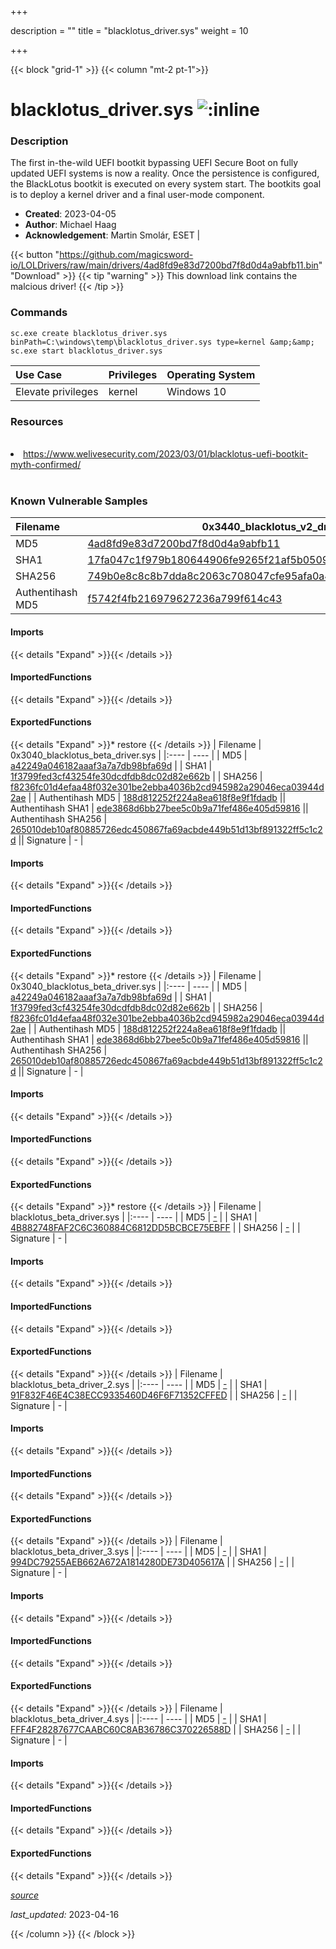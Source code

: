 +++

description = ""
title = "blacklotus_driver.sys"
weight = 10

+++


{{< block "grid-1" >}}
{{< column "mt-2 pt-1">}}


# blacklotus_driver.sys ![:inline](/images/twitter_verified.png) 


### Description

The first in-the-wild UEFI bootkit bypassing UEFI Secure Boot on fully updated UEFI systems is now a reality. Once the persistence is configured, the BlackLotus bootkit is executed on every system start. The bootkits goal is to deploy a kernel driver and a final user-mode component.

- **Created**: 2023-04-05
- **Author**: Michael Haag
- **Acknowledgement**: Martin Smolár, ESET | [](https://twitter.com/)

{{< button "https://github.com/magicsword-io/LOLDrivers/raw/main/drivers/4ad8fd9e83d7200bd7f8d0d4a9abfb11.bin" "Download" >}}
{{< tip "warning" >}}
This download link contains the malcious driver!
{{< /tip >}}

### Commands

```
sc.exe create blacklotus_driver.sys binPath=C:\windows\temp\blacklotus_driver.sys type=kernel &amp;&amp; sc.exe start blacklotus_driver.sys
```

| Use Case | Privileges | Operating System | 
|:---- | ---- | ---- |
| Elevate privileges | kernel | Windows 10 |

### Resources
<br>
<li><a href="https://www.welivesecurity.com/2023/03/01/blacklotus-uefi-bootkit-myth-confirmed/">https://www.welivesecurity.com/2023/03/01/blacklotus-uefi-bootkit-myth-confirmed/</a></li>
<br>

### Known Vulnerable Samples

| Filename | 0x3440_blacklotus_v2_driver.sys |
|:---- | ---- | 
| MD5 | <a href="https://www.virustotal.com/gui/file/4ad8fd9e83d7200bd7f8d0d4a9abfb11">4ad8fd9e83d7200bd7f8d0d4a9abfb11</a> |
| SHA1 | <a href="https://www.virustotal.com/gui/file/17fa047c1f979b180644906fe9265f21af5b0509">17fa047c1f979b180644906fe9265f21af5b0509</a> |
| SHA256 | <a href="https://www.virustotal.com/gui/file/749b0e8c8c8b7dda8c2063c708047cfe95afa0a4d86886b31a12f3018396e67c">749b0e8c8c8b7dda8c2063c708047cfe95afa0a4d86886b31a12f3018396e67c</a> |
| Authentihash MD5 | <a href="https://www.virustotal.com/gui/search/authentihash%253Af5742f4fb216979627236a799f614c43">f5742f4fb216979627236a799f614c43</a> || Authentihash SHA1 | <a href="https://www.virustotal.com/gui/search/authentihash%253A5aba7fa2330d68a679c18cfa2c652ac8b3b4770d">5aba7fa2330d68a679c18cfa2c652ac8b3b4770d</a> || Authentihash SHA256 | <a href="https://www.virustotal.com/gui/search/authentihash%253A83ac9bf01c2d2ab0f66782fade462864f42b86e53dc455e1441c2a16d0ec2847">83ac9bf01c2d2ab0f66782fade462864f42b86e53dc455e1441c2a16d0ec2847</a> || Signature | -   |
#### Imports
{{< details "Expand" >}}{{< /details >}}
#### ImportedFunctions
{{< details "Expand" >}}{{< /details >}}
#### ExportedFunctions
{{< details "Expand" >}}* restore
{{< /details >}}
| Filename | 0x3040_blacklotus_beta_driver.sys |
|:---- | ---- | 
| MD5 | <a href="https://www.virustotal.com/gui/file/a42249a046182aaaf3a7a7db98bfa69d">a42249a046182aaaf3a7a7db98bfa69d</a> |
| SHA1 | <a href="https://www.virustotal.com/gui/file/1f3799fed3cf43254fe30dcdfdb8dc02d82e662b">1f3799fed3cf43254fe30dcdfdb8dc02d82e662b</a> |
| SHA256 | <a href="https://www.virustotal.com/gui/file/f8236fc01d4efaa48f032e301be2ebba4036b2cd945982a29046eca03944d2ae">f8236fc01d4efaa48f032e301be2ebba4036b2cd945982a29046eca03944d2ae</a> |
| Authentihash MD5 | <a href="https://www.virustotal.com/gui/search/authentihash%253A188d812252f224a8ea618f8e9f1fdadb">188d812252f224a8ea618f8e9f1fdadb</a> || Authentihash SHA1 | <a href="https://www.virustotal.com/gui/search/authentihash%253Aede3868d6bb27bee5c0b9a71fef486e405d59816">ede3868d6bb27bee5c0b9a71fef486e405d59816</a> || Authentihash SHA256 | <a href="https://www.virustotal.com/gui/search/authentihash%253A265010deb10af80885726edc450867fa69acbde449b51d13bf891322ff5c1c2d">265010deb10af80885726edc450867fa69acbde449b51d13bf891322ff5c1c2d</a> || Signature | -   |
#### Imports
{{< details "Expand" >}}{{< /details >}}
#### ImportedFunctions
{{< details "Expand" >}}{{< /details >}}
#### ExportedFunctions
{{< details "Expand" >}}* restore
{{< /details >}}
| Filename | 0x3040_blacklotus_beta_driver.sys |
|:---- | ---- | 
| MD5 | <a href="https://www.virustotal.com/gui/file/a42249a046182aaaf3a7a7db98bfa69d">a42249a046182aaaf3a7a7db98bfa69d</a> |
| SHA1 | <a href="https://www.virustotal.com/gui/file/1f3799fed3cf43254fe30dcdfdb8dc02d82e662b">1f3799fed3cf43254fe30dcdfdb8dc02d82e662b</a> |
| SHA256 | <a href="https://www.virustotal.com/gui/file/f8236fc01d4efaa48f032e301be2ebba4036b2cd945982a29046eca03944d2ae">f8236fc01d4efaa48f032e301be2ebba4036b2cd945982a29046eca03944d2ae</a> |
| Authentihash MD5 | <a href="https://www.virustotal.com/gui/search/authentihash%253A188d812252f224a8ea618f8e9f1fdadb">188d812252f224a8ea618f8e9f1fdadb</a> || Authentihash SHA1 | <a href="https://www.virustotal.com/gui/search/authentihash%253Aede3868d6bb27bee5c0b9a71fef486e405d59816">ede3868d6bb27bee5c0b9a71fef486e405d59816</a> || Authentihash SHA256 | <a href="https://www.virustotal.com/gui/search/authentihash%253A265010deb10af80885726edc450867fa69acbde449b51d13bf891322ff5c1c2d">265010deb10af80885726edc450867fa69acbde449b51d13bf891322ff5c1c2d</a> || Signature | -   |
#### Imports
{{< details "Expand" >}}{{< /details >}}
#### ImportedFunctions
{{< details "Expand" >}}{{< /details >}}
#### ExportedFunctions
{{< details "Expand" >}}* restore
{{< /details >}}
| Filename | blacklotus_beta_driver.sys |
|:---- | ---- | 
| MD5 | <a href="https://www.virustotal.com/gui/file/-">-</a> |
| SHA1 | <a href="https://www.virustotal.com/gui/file/4B882748FAF2C6C360884C6812DD5BCBCE75EBFF">4B882748FAF2C6C360884C6812DD5BCBCE75EBFF</a> |
| SHA256 | <a href="https://www.virustotal.com/gui/file/-">-</a> |
| Signature | -   |
#### Imports
{{< details "Expand" >}}{{< /details >}}
#### ImportedFunctions
{{< details "Expand" >}}{{< /details >}}
#### ExportedFunctions
{{< details "Expand" >}}{{< /details >}}
| Filename | blacklotus_beta_driver_2.sys |
|:---- | ---- | 
| MD5 | <a href="https://www.virustotal.com/gui/file/-">-</a> |
| SHA1 | <a href="https://www.virustotal.com/gui/file/91F832F46E4C38ECC9335460D46F6F71352CFFED">91F832F46E4C38ECC9335460D46F6F71352CFFED</a> |
| SHA256 | <a href="https://www.virustotal.com/gui/file/-">-</a> |
| Signature | -   |
#### Imports
{{< details "Expand" >}}{{< /details >}}
#### ImportedFunctions
{{< details "Expand" >}}{{< /details >}}
#### ExportedFunctions
{{< details "Expand" >}}{{< /details >}}
| Filename | blacklotus_beta_driver_3.sys |
|:---- | ---- | 
| MD5 | <a href="https://www.virustotal.com/gui/file/-">-</a> |
| SHA1 | <a href="https://www.virustotal.com/gui/file/994DC79255AEB662A672A1814280DE73D405617A">994DC79255AEB662A672A1814280DE73D405617A</a> |
| SHA256 | <a href="https://www.virustotal.com/gui/file/-">-</a> |
| Signature | -   |
#### Imports
{{< details "Expand" >}}{{< /details >}}
#### ImportedFunctions
{{< details "Expand" >}}{{< /details >}}
#### ExportedFunctions
{{< details "Expand" >}}{{< /details >}}
| Filename | blacklotus_beta_driver_4.sys |
|:---- | ---- | 
| MD5 | <a href="https://www.virustotal.com/gui/file/-">-</a> |
| SHA1 | <a href="https://www.virustotal.com/gui/file/FFF4F28287677CAABC60C8AB36786C370226588D">FFF4F28287677CAABC60C8AB36786C370226588D</a> |
| SHA256 | <a href="https://www.virustotal.com/gui/file/-">-</a> |
| Signature | -   |
#### Imports
{{< details "Expand" >}}{{< /details >}}
#### ImportedFunctions
{{< details "Expand" >}}{{< /details >}}
#### ExportedFunctions
{{< details "Expand" >}}{{< /details >}}



[*source*](https://github.com/magicsword-io/LOLDrivers/tree/main/yaml/blacklotus_driver.yaml)

*last_updated:* 2023-04-16








{{< /column >}}
{{< /block >}}
